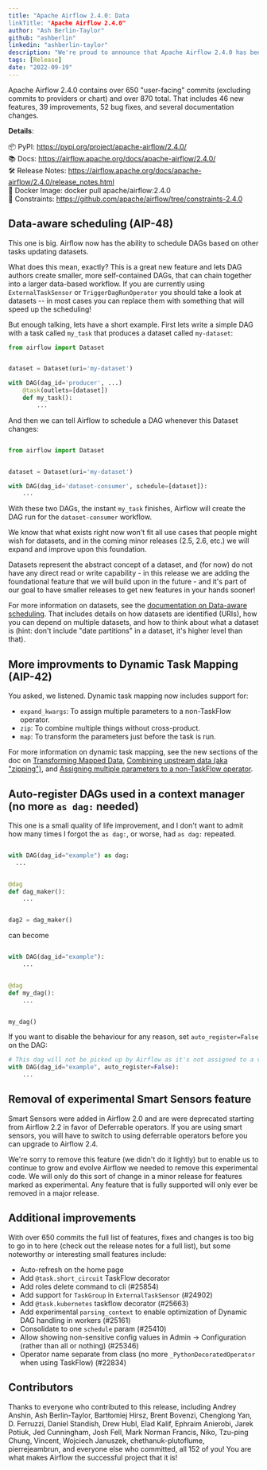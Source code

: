 ```yaml
---
title: "Apache Airflow 2.4.0: Data
linkTitle: "Apache Airflow 2.4.0"
author: "Ash Berlin-Taylor"
github: "ashberlin"
linkedin: "ashberlin-taylor"
description: "We're proud to announce that Apache Airflow 2.4.0 has been released."
tags: [Release]
date: "2022-09-19"
---
```


Apache Airflow 2.4.0 contains over 650 "user-facing" commits (excluding commits to providers or chart) and over 870 total. That includes 46 new features, 39 improvements, 52 bug fixes, and several documentation changes.

**Details**:

📦 PyPI: https://pypi.org/project/apache-airflow/2.4.0/ \
📚 Docs: https://airflow.apache.org/docs/apache-airflow/2.4.0/ \
🛠️ Release Notes: https://airflow.apache.org/docs/apache-airflow/2.4.0/release_notes.html \
🐳 Docker Image: docker pull apache/airflow:2.4.0 \
🚏 Constraints: https://github.com/apache/airflow/tree/constraints-2.4.0

## Data-aware scheduling (AIP-48)

This one is big. Airflow now has the ability to schedule DAGs based on other tasks updating datasets.

What does this mean, exactly? This is a great new feature and lets DAG authors create smaller, more self-contained DAGs, that can chain together into a larger data-based workflow. If you are currently using `ExternalTaskSensor` or `TriggerDagRunOperator` you should take a look at datasets -- in most cases you can replace them with something that will speed up the scheduling!

But enough talking, lets have a short example. First lets write a simple DAG with a task called `my_task` that produces a dataset called `my-dataset`:

```python
from airflow import Dataset


dataset = Dataset(uri='my-dataset')

with DAG(dag_id='producer', ...)
    @task(outlets=[dataset])
    def my_task():
        ...
```

And then we can tell Airflow to schedule a DAG whenever this Dataset changes:

```python

from airflow import Dataset


dataset = Dataset(uri='my-dataset')

with DAG(dag_id='dataset-consumer', schedule=[dataset]):
    ...
```

With these two DAGs, the instant `my_task` finishes, Airflow will create the DAG run for the `dataset-consumer` workflow.

We know that what exists right now won't fit all use cases that people might wish for datasets, and in the coming minor releases (2.5, 2.6, etc.) we will expand and improve upon this foundation.

Datasets represent the abstract concept of a dataset, and (for now) do not have any direct read or write capability - in this release we are adding the foundational feature that we will build upon in the future - and it's part of our goal to have smaller releases to get new features in your hands sooner!

For more information on datasets, see the [documentation on Data-aware scheduling][data-aware-scheduling]. That includes details on how datasets are identified (URIs), how you can depend on multiple datasets, and how to think about what a dataset is (hint: don't include "date partitions" in a dataset, it's higher level than that).

[data-aware-scheduling]: https://airflow.apache.org/docs/apache-airflow/stable/concepts/datasets.html

## More improvments to Dynamic Task Mapping (AIP-42)

You asked, we listened. Dynamic task mapping now includes support for:

- `expand_kwargs`: To assign multiple parameters to a non-TaskFlow operator.
- `zip`: To combine multiple things without cross-product.
- `map`: To transform the parameters just before the task is run.

For more information on dynamic task mapping, see the new sections of the doc on [Transforming Mapped Data][transforming-mapped-data], [Combining upstream data (aka "zipping")][task-mapping-zip], and [Assigning multiple parameters to a non-TaskFlow operator][expand-kwargs].

[task-mapping-zip]: https://airflow.apache.org/docs/apache-airflow/2.4.0/concepts/dynamic-task-mapping.html#combining-upstream-data-aka-zipping
[transforming-mapped-data]: https://airflow.apache.org/docs/apache-airflow/2.4.0/concepts/dynamic-task-mapping.html#transforming-mapped-data
[expand-kwargs]: https://airflow.apache.org/docs/apache-airflow/2.4.0/concepts/dynamic-task-mapping.html#assigning-multiple-parameters-to-a-non-taskflow-operator

## Auto-register DAGs used in a context manager (no more `as dag:` needed)

This one is a small quality of life improvement, and I don't want to admit how many times I forgot the `as dag:`, or worse, had `as dag:` repeated.

```python

with DAG(dag_id="example") as dag:
  ...


@dag
def dag_maker():
    ...


dag2 = dag_maker()
```

can become

```python

with DAG(dag_id="example"):
    ...


@dag
def my_dag():
    ...


my_dag()
```

If you want to disable the behaviour for any reason, set `auto_register=False` on the DAG:

```python
# This dag will not be picked up by Airflow as it's not assigned to a variable
with DAG(dag_id="example", auto_register=False):
    ...
```

## Removal of experimental Smart Sensors feature

Smart Sensors were added in Airflow 2.0 and are were deprecated starting from Airflow 2.2 in favor of Deferrable operators. If you are using smart sensors, you will have to switch to using deferrable operators before you can upgrade to Airflow 2.4.

We're sorry to remove this feature (we didn't do it lightly) but to enable us to continue to grow and evolve Airflow we needed to remove this experimental code. We will only do this sort of change in a minor release for features marked as experimental. Any feature that is fully supported will only ever be removed in a major release.

## Additional improvements

With over 650 commits the full list of features, fixes and changes is too big to go in to here (check out the release notes for a full list), but some noteworthy or interesting small features include:

- Auto-refresh on the home page
- Add `@task.short_circuit` TaskFlow decorator
- Add roles delete command to cli (#25854)
- Add support for `TaskGroup` in `ExternalTaskSensor` (#24902)
- Add `@task.kubernetes` taskflow decorator (#25663)
- Add experimental `parsing_context` to enable optimization of Dynamic DAG handling in workers (#25161)
- Consolidate to one `schedule` param (#25410)
- Allow showing non-sensitive config values in Admin -> Configuration (rather than all or nothing) (#25346)
- Operator name separate from class (no more `_PythonDecoratedOperator` when using TaskFlow) (#22834)

## Contributors

Thanks to everyone who contributed to this release, including Andrey Anshin, Ash Berlin-Taylor, Bartłomiej Hirsz, Brent Bovenzi, Chenglong Yan, D. Ferruzzi, Daniel Standish, Drew Hubl, Elad Kalif, Ephraim Anierobi, Jarek Potiuk, Jed Cunningham, Josh Fell, Mark Norman Francis, Niko, Tzu-ping Chung, Vincent, Wojciech Januszek, chethanuk-plutoflume, pierrejeambrun, and everyone else who committed, all 152 of you! You are what makes Airflow the successful project that it is!

